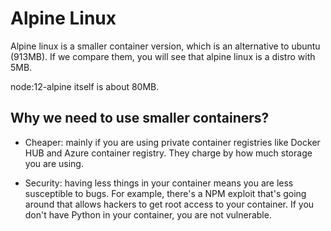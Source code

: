 # Alpine Linux

Alpine linux is a smaller container version, which is an alternative to ubuntu (913MB). If we compare them, you will see that alpine linux is a distro with 5MB.

node:12-alpine itself is about 80MB.

## Why we need to use smaller containers? 

- Cheaper: mainly if you are using private container registries like Docker HUB and Azure container registry. They charge by how much storage you are using.

- Security: having less things in your container means you are less susceptible to bugs. For example, there's a NPM exploit that's going around that allows hackers to get root access to your container. If you don't have Python in your container, you are not vulnerable.


